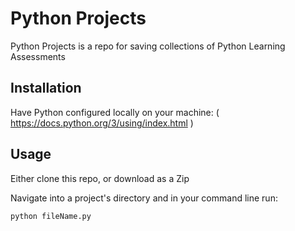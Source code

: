 # Python Projects

Python Projects is a repo for saving collections of Python Learning Assessments

## Installation

Have Python configured locally on your machine: ( https://docs.python.org/3/using/index.html )


## Usage
Either clone this repo, or download as a Zip

Navigate into a project's directory and in your command line run:

```python
python fileName.py
```